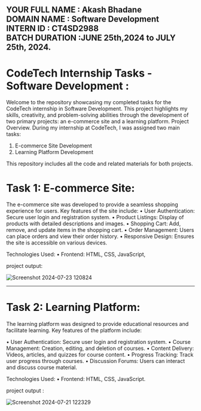                                                        
YOUR FULL NAME : Akash Bhadane    
DOMAIN NAME : Software Development         
INTERN ID : CT4SD2988                  
BATCH DURATION :JUNE 25th,2024 to JULY 25th, 2024.           
---------------------------------------------------------------------------------------------------------------------------------------------------------------------------------------------------------------------------                     
<h1> CodeTech Internship Tasks - Software Development : </h1>

Welcome to the repository showcasing my completed tasks for the CodeTech internship in Software Development.
This project highlights my skills, creativity, and problem-solving abilities through the development of two primary projects: an e-commerce site and a learning platform.
Project Overview.
During my internship at CodeTech, I was assigned two main tasks:

1.	E-commerce Site Development
2.	Learning Platform Development
   
This repository includes all the code and related materials for both projects.

<h1> Task 1: E-commerce Site: </h1> 

The e-commerce site was developed to provide a seamless shopping experience for users. Key features of the site include:
•	User Authentication: Secure user login and registration system.
•	Product Listings: Display of products with detailed descriptions and images.
•	Shopping Cart: Add, remove, and update items in the shopping cart.
•	Order Management: Users can place orders and view their order history.
•	Responsive Design: Ensures the site is accessible on various devices.

Technologies Used:
•	Frontend: HTML, CSS, JavaScript,

project output: 

![Screenshot 2024-07-23 120824](https://github.com/user-attachments/assets/061b3fa7-ca8f-416f-9e22-3516ef0c2c93)

_________________________________________________________________________________________________________________________________________________________________________
<h1> Task 2: Learning Platform: </h1>                                                                                                       

The learning platform was designed to provide educational resources and facilitate learning. Key features of the platform include:                               
                                                                                                                                                                          
•	User Authentication: Secure user login and registration system.
•	Course Management: Creation, editing, and deletion of courses.
•	Content Delivery: Videos, articles, and quizzes for course content.
•	Progress Tracking: Track user progress through courses.
•	Discussion Forums: Users can interact and discuss course material.

Technologies Used:
•	Frontend: HTML, CSS, JavaScript.

project output :  

![Screenshot 2024-07-21 122329](https://github.com/user-attachments/assets/bb266f29-874e-427a-9363-7f476c1ba56a)









